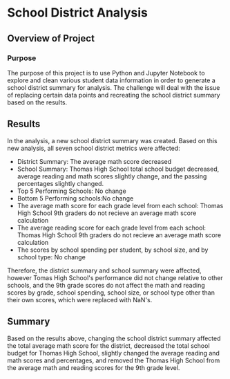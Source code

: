 # School District Analysis

## Overview of Project
### Purpose
The purpose of this project is to use Python and Jupyter Notebook to explore and clean various student data information in order to generate a school district summary for analysis. The challenge will deal with the issue of replacing certain data points and recreating the school district summary based on the results. 

## Results
In the analysis, a new school district summary was created. 
Based on this new analysis, all seven school district metrics were affected:
- District Summary: The average math score decreased
- School Summary: Thomas High School total school budget decreased, average reading and math scores slightly change, and the passing percentages slightly changed.
- Top 5 Performing Schools: No change
- Bottom 5 Performing schools:No change
- The average math score for each grade level from each school: Thomas High School 9th graders do not recieve an average math score calculation
- The average reading score for each grade level from each school: Thomas High School 9th graders do not recieve an average math score calculation
- The scores by school spending per student, by school size, and by school type: No change

Therefore, the district summary and school summary were affected, however Tomas High School's performance did not change relative to other schools, and the 9th grade scores do not affect the math and reading scores by grade, school spending, school size, or school type other than their own scores, which were replaced with NaN's.

## Summary
Based on the results above, changing the school district summary affected the total average math score for the district, decreased the total school budget for Thomas High School, slightly changed the average reading and math scores and percentages, and removed the Thomas High School from the average math and reading scores for the 9th grade level. 